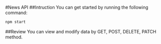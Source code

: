 #News API
##Intruction
You can get started by running the following command:
```bash
npm start
```
##Review
You can view and modify data by GET, POST, DELETE, PATCH method.
